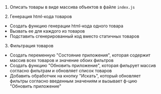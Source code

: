 1) Описать товары в виде массива объектов в файле `index.js`

2) Генерация html-кода товаров
- Создать функцию генерации html-кода одного товара
- Вызвать ее для каждого из товаров
- Подставить сгенерированный код вместо статичных товаров

3) Фильтрация товаров
- Создать переменную "Состояние приложения", которая содержит массив всех товаров и значение обоих фильтров
- Создать функцию "Обновить приложение", которая фильрует массив согласно фильтрам и обновляет список товаров
- Добавить обработчик на кнопку "Искать", который обновляет фильтры согласно введенным значениям и вызывает ф-цию "Обновить приложение"
